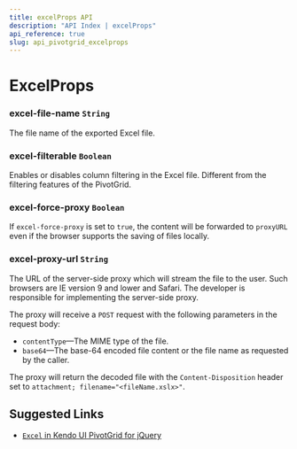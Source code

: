 ```yaml
---
title: excelProps API
description: "API Index | excelProps"
api_reference: true
slug: api_pivotgrid_excelprops
---
```


# ExcelProps

### excel-file-name `String`

The file name of the exported Excel file.

### excel-filterable `Boolean`

Enables or disables column filtering in the Excel file. Different from the filtering features of the PivotGrid.

### excel-force-proxy `Boolean`

If `excel-force-proxy` is set to `true`, the content will be forwarded to `proxyURL` even if the browser supports the saving of files locally.

### excel-proxy-url `String`

The URL of the server-side proxy which will stream the file to the user. Such browsers are IE version 9 and lower and Safari. The developer is responsible for implementing the server-side proxy.

The proxy will receive a `POST` request with the following parameters in the request body:

* `contentType`&mdash;The MIME type of the file.
* `base64`&mdash;The base-64 encoded file content or the file name as requested by the caller.

The proxy will return the decoded file with the `Content-Disposition` header set to `attachment; filename="<fileName.xslx>"`.

## Suggested Links

* [`Excel` in Kendo UI PivotGrid for jQuery](https://docs.telerik.com/kendo-ui/api/javascript/ui/pivotgrid/configuration/excel)
